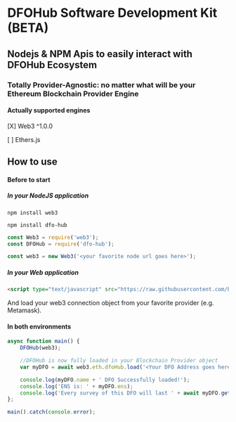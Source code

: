 # DFOHub Software Development Kit (BETA)

## Nodejs & NPM Apis to easily interact with DFOHub Ecosystem

### Totally Provider-Agnostic: no matter what will be your Ethereum Blockchain Provider Engine

#### Actually supported engines
[X] Web3 ^1.0.0

[ ] Ethers.js

## How to use

#### Before to start

##### In your NodeJS application

`npm install web3`

`npm install dfo-hub`

```javascript
const Web3 = require('web3');
const DFOHub = require('dfo-hub');

const web3 = new Web3('<your favorite node url goes here>');
```
##### In your Web application

```html
<script type="text/javascript" src="https://raw.githubusercontent.com/b-u-i-d-l/dfo-hub-sdk/master/dist/dfo-hub.js"></script>
```
And load your web3 connection object from your favorite provider (e.g. Metamask).

#### In both environments

```javascript
async function main() {
    DFOHub(web3);

    //DFOHub is now fully loaded in your Blockchain Provider object
    var myDFO = await web3.eth.dfoHub.load('<Your DFO Address goes here>');

    console.log(myDFO.name + ' DFO Successfully loaded!');
    console.log('ENS is: ' + myDFO.ens);
    console.log('Every survey of this DFO will last ' + await myDFO.getMinimumBlockNumberForSurvey() + ' blocks');
};

main().catch(console.error);
```